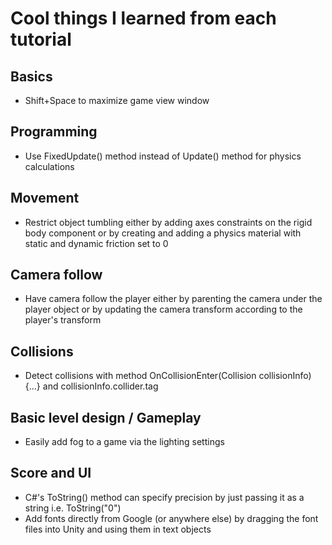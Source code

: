 # Cool things I learned from each tutorial

## Basics
- Shift+Space to maximize game view window

## Programming
- Use FixedUpdate() method instead of Update() method for physics calculations

## Movement
- Restrict object tumbling either by adding axes constraints on the rigid body component or by creating and adding a physics material with static and dynamic friction set to 0

## Camera follow
- Have camera follow the player either by parenting the camera under the player object or by updating the camera transform according to the player's transform

## Collisions
- Detect collisions with method OnCollisionEnter(Collision collisionInfo){...} and collisionInfo.collider.tag

## Basic level design / Gameplay
- Easily add fog to a game via the lighting settings

## Score and UI
- C#'s ToString() method can specify precision by just passing it as a string i.e. ToString("0")
- Add fonts directly from Google (or anywhere else) by dragging the font files into Unity and using them in text objects
